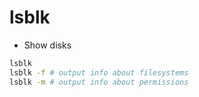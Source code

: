 # lsblk

- Show disks

```sh
lsblk
lsblk -f # output info about filesystems
lsblk -m # output info about permissions
```

